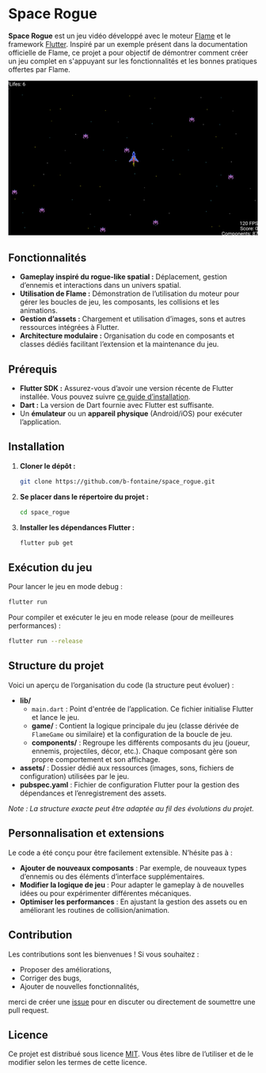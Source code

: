 # Space Rogue

**Space Rogue** est un jeu vidéo développé avec le moteur [Flame](https://flame-engine.org) et le framework [Flutter](https://flutter.dev). Inspiré par un exemple présent dans la documentation officielle de Flame, ce projet a pour objectif de démontrer comment créer un jeu complet en s'appuyant sur les fonctionnalités et les bonnes pratiques offertes par Flame.

![img.png](screenshot.png)

## Fonctionnalités

- **Gameplay inspiré du rogue-like spatial :** Déplacement, gestion d’ennemis et interactions dans un univers spatial.
- **Utilisation de Flame :** Démonstration de l’utilisation du moteur pour gérer les boucles de jeu, les composants, les collisions et les animations.
- **Gestion d’assets :** Chargement et utilisation d’images, sons et autres ressources intégrées à Flutter.
- **Architecture modulaire :** Organisation du code en composants et classes dédiés facilitant l’extension et la maintenance du jeu.

## Prérequis

- **Flutter SDK :** Assurez-vous d’avoir une version récente de Flutter installée. Vous pouvez suivre [ce guide d’installation](https://flutter.dev/docs/get-started/install).
- **Dart :** La version de Dart fournie avec Flutter est suffisante.
- Un **émulateur** ou un **appareil physique** (Android/iOS) pour exécuter l’application.

## Installation

1. **Cloner le dépôt :**

   ```bash
   git clone https://github.com/b-fontaine/space_rogue.git
   ```

2. **Se placer dans le répertoire du projet :**

   ```bash
   cd space_rogue
   ```

3. **Installer les dépendances Flutter :**

   ```bash
   flutter pub get
   ```

## Exécution du jeu

Pour lancer le jeu en mode debug :

```bash
flutter run
```

Pour compiler et exécuter le jeu en mode release (pour de meilleures performances) :

```bash
flutter run --release
```

## Structure du projet

Voici un aperçu de l’organisation du code (la structure peut évoluer) :

- **lib/**
    - `main.dart` : Point d'entrée de l’application. Ce fichier initialise Flutter et lance le jeu.
    - **game/** : Contient la logique principale du jeu (classe dérivée de `FlameGame` ou similaire) et la configuration de la boucle de jeu.
    - **components/** : Regroupe les différents composants du jeu (joueur, ennemis, projectiles, décor, etc.). Chaque composant gère son propre comportement et son affichage.
- **assets/** : Dossier dédié aux ressources (images, sons, fichiers de configuration) utilisées par le jeu.
- **pubspec.yaml** : Fichier de configuration Flutter pour la gestion des dépendances et l’enregistrement des assets.

_Note : La structure exacte peut être adaptée au fil des évolutions du projet._

## Personnalisation et extensions

Le code a été conçu pour être facilement extensible. N’hésite pas à :

- **Ajouter de nouveaux composants** : Par exemple, de nouveaux types d’ennemis ou des éléments d’interface supplémentaires.
- **Modifier la logique de jeu** : Pour adapter le gameplay à de nouvelles idées ou pour expérimenter différentes mécaniques.
- **Optimiser les performances** : En ajustant la gestion des assets ou en améliorant les routines de collision/animation.

## Contribution

Les contributions sont les bienvenues ! Si vous souhaitez :

- Proposer des améliorations,
- Corriger des bugs,
- Ajouter de nouvelles fonctionnalités,

merci de créer une [issue](https://github.com/b-fontaine/space_rogue/issues) pour en discuter ou directement de soumettre une pull request.

## Licence

Ce projet est distribué sous licence [MIT](LICENSE). Vous êtes libre de l’utiliser et de le modifier selon les termes de cette licence.
